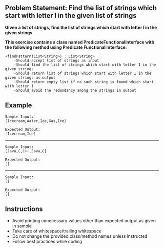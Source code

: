 ## Problem Statement: Find the list of strings which start with letter I in the given list of strings ##

**Given a list of strings, find the list of strings which start with letter I in the given strings**

**This exercise contains a class named PredicateFunctionalInterface with the following method using Predicate Functional Interface:**


    +findPattern(List<String>) : List<String>
        -Should accept list of strings as input  
        -Should find the list of strings which start with letter I in the given strings 
        -Should return list of strings which start with letter I in the given strings as output
        -Should return empty list if no such string is found which start with letter I
        -Should avoid the redundancy among the strings in output
        
      
## Example
    Sample Input:
    [Icecream,Water,Ice,Gas,Ice]
    
    Expected Output:   
    [Icecream,Ice]
--------------------------------------------------------
    Sample Input:
    [Java,C,C++,Java,C]
    
    Expected Output:
    []
--------------------------------------------------------
    Sample Input:
    []
    
    Expected Output:
    []

## Instructions
- Avoid printing unnecessary values other than expected output as given in sample
- Take care of whitespace/trailing whitespace
- Do not change the provided class/method names unless instructed
- Follow best practices while coding